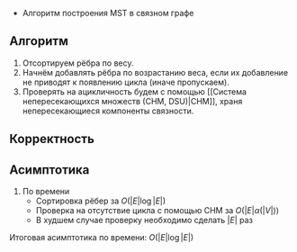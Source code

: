 - Алгоритм построения MST в связном графе

## Алгоритм

1) Отсортируем рёбра по весу.
2) Начнём добавлять рёбра по возрастанию веса, если их добавление не приводят к появлению цикла (иначе пропускаем).
3) Проверять на ацикличность будем с помощью [[Система непересекающихся множеств (СНМ, DSU)|СНМ]], храня непересекающиеся компоненты связности.

## Корректность

## Асимптотика

1) По времени
	-  Сортировка рёбер за $O(|E| \log |E|)$
	- Проверка на отсутствие цикла с помощью СНМ за $O(|E| \alpha(|V|))$
	- В худшем случае проверку необходимо сделать $|E|$ раз

Итоговая асимптотика по времени: $O(|E| \log |E|)$
